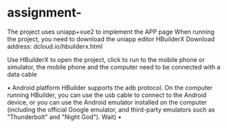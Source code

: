 # assignment-
The project uses uniapp+vue2 to implement the APP page
When running the project, you need to download the uniapp editor HBuilderX
Download address: dcloud.io/hbuilderx.html

Use HBuilderX to open the project, click to run to the mobile phone or simulator, the mobile phone and the computer need to be connected with a data cable

• Android platform
HBuilder supports the adb protocol. On the computer running HBuilder, you can use the usb cable to connect to the Android device, or you can use the Android emulator installed on the computer (including the official Google emulator, and third-party emulators such as "Thunderbolt" and "Night God"). Wait)
• 
